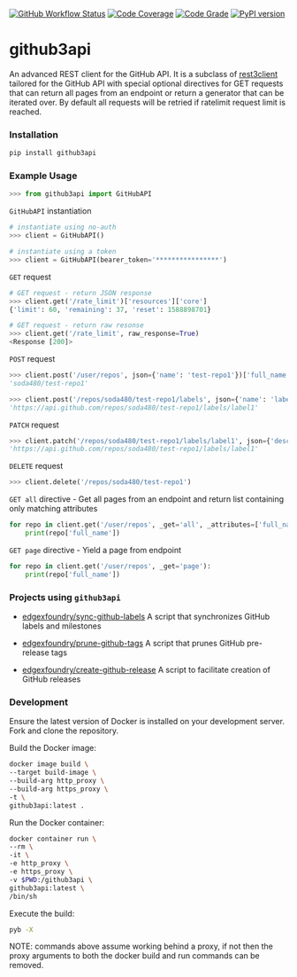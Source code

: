 [![GitHub Workflow Status](https://github.com/soda480/github3api/workflows/build/badge.svg)](https://github.com/soda480/github3api/actions)
[![Code Coverage](https://codecov.io/gh/soda480/github3api/branch/master/graph/badge.svg)](https://codecov.io/gh/soda480/github3api)
[![Code Grade](https://www.code-inspector.com/project/13337/status/svg)](https://frontend.code-inspector.com/project/13337/dashboard)
[![PyPI version](https://badge.fury.io/py/github3api.svg)](https://badge.fury.io/py/github3api)

# github3api #
An advanced REST client for the GitHub API. It is a subclass of [rest3client](https://pypi.org/project/rest3client/) tailored for the GitHub API with special optional directives for GET requests that can return all pages from an endpoint or return a generator that can be iterated over. By default all requests will be retried if ratelimit request limit is reached.


### Installation ###
```bash
pip install github3api
```

### Example Usage ###

```python
>>> from github3api import GitHubAPI
```

`GitHubAPI` instantiation
```python
# instantiate using no-auth
>>> client = GitHubAPI()

# instantiate using a token
>>> client = GitHubAPI(bearer_token='****************')
```

`GET` request
```python
# GET request - return JSON response
>>> client.get('/rate_limit')['resources']['core']
{'limit': 60, 'remaining': 37, 'reset': 1588898701}

# GET request - return raw resonse
>>> client.get('/rate_limit', raw_response=True)
<Response [200]>
```

`POST` request
```python
>>> client.post('/user/repos', json={'name': 'test-repo1'})['full_name']
'soda480/test-repo1'

>>> client.post('/repos/soda480/test-repo1/labels', json={'name': 'label1', 'color': '#006b75'})['url']
'https://api.github.com/repos/soda480/test-repo1/labels/label1'
```

`PATCH` request
```python
>>> client.patch('/repos/soda480/test-repo1/labels/label1', json={'description': 'my label'})['url']
'https://api.github.com/repos/soda480/test-repo1/labels/label1'
```

`DELETE` request
```python 
>>> client.delete('/repos/soda480/test-repo1')
```

`GET all` directive - Get all pages from an endpoint and return list containing only matching attributes
```python
for repo in client.get('/user/repos', _get='all', _attributes=['full_name']):
    print(repo['full_name'])
```

`GET page` directive - Yield a page from endpoint
```python
for repo in client.get('/user/repos', _get='page'):
    print(repo['full_name'])
```

### Projects using `github3api` ###

* [edgexfoundry/sync-github-labels](https://github.com/edgexfoundry/cd-management/tree/git-label-sync) A script that synchronizes GitHub labels and milestones

* [edgexfoundry/prune-github-tags](https://github.com/edgexfoundry/cd-management/tree/prune-github-tags) A script that prunes GitHub pre-release tags

* [edgexfoundry/create-github-release](https://github.com/edgexfoundry/cd-management/tree/create-github-release) A script to facilitate creation of GitHub releases


### Development ###

Ensure the latest version of Docker is installed on your development server. Fork and clone the repository.

Build the Docker image:
```sh
docker image build \
--target build-image \
--build-arg http_proxy \
--build-arg https_proxy \
-t \
github3api:latest .
```

Run the Docker container:
```sh
docker container run \
--rm \
-it \
-e http_proxy \
-e https_proxy \
-v $PWD:/github3api \
github3api:latest \
/bin/sh
```

Execute the build:
```sh
pyb -X
```

NOTE: commands above assume working behind a proxy, if not then the proxy arguments to both the docker build and run commands can be removed.
